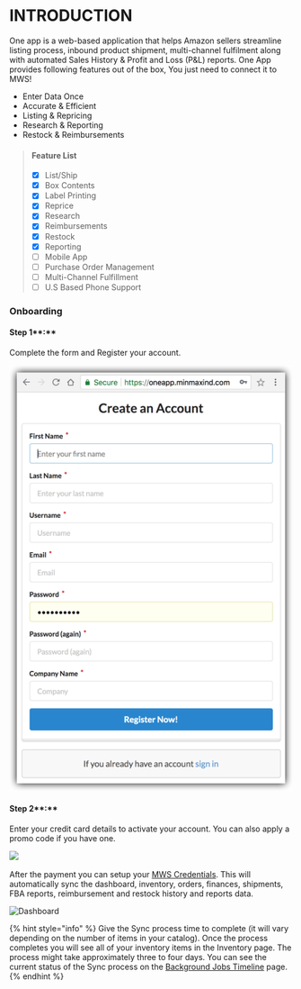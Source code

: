 # INTRODUCTION

One app is a web-based application that helps Amazon sellers streamline listing process, inbound product shipment, multi-channel fulfilment along with automated Sales History & Profit and Loss \(P&L\) reports. One App provides following features out of the box, You just need to connect it to MWS!

* Enter Data Once
* Accurate & Efficient
* Listing & Repricing
* Research & Reporting
* Restock & Reimbursements

> #### **Feature List**
>
> * [x] List/Ship
> * [x] Box Contents
> * [x] Label Printing
> * [x] Reprice
> * [x] Research
> * [x] Reimbursements
> * [x] Restock
> * [x] Reporting
> * [ ] Mobile App
> * [ ] Purchase Order Management
> * [ ] Multi-Channel Fulfillment
> * [ ] U.S Based Phone Support



### Onboarding <a id="step1"></a>

#### Step 1**:**

Complete the form and Register your account.

![Signup Form](.gitbook/assets/signup%20%281%29.png)

#### Step 2**:**

Enter your credit card details to activate your account. You can also apply a promo code if you have one.

![](https://lh3.googleusercontent.com/-CenTovIVYIBzqJPTPrKOo2Xu8XjYRAS2WdVuOVA76pNSTjJqOTUSwjEsG7JSJ-S6CQqGEgnkhuH6PeWbNob8Q01S-Hkyik5UsTCZs4GZ37MnuIw7RYj3kAfK6hYN9PUADs2wlhV)

After the payment you can setup your [MWS Credentials](settings/mws-setup.md). This will automatically sync the dashboard, inventory, orders, finances, shipments, FBA reports, reimbursement and restock history and reports data.

![Dashboard](https://lh4.googleusercontent.com/slL04rX1OmAzSgITQSQCqrj2EIr5OO-09JeXFqi9CkKTN2vWiMN2TbNR26Ma-X0oHlK6XqJIEx3wmDYJ4pTy4krC7-RC84H7u8acjaH_MqO_CJnhNyXJ78Sp6O6LWlmMlQI2c1tq)

{% hint style="info" %}
Give the Sync process time to complete \(it will vary depending on the number of items in your catalog\). Once the process completes you will see all of your inventory items in the Inventory page. The process might take approximately three to four days. You can see the current status of the Sync process on the [Background Jobs Timeline](https://oneapp.minmaxind.com/background-tasks) page.
{% endhint %}

###  <a id="printer"></a>



